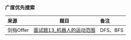 ### 广度优先搜索
来源|题目|备注
:---|:---:|:---|
剑指Offer|[面试题13_机器人的运动范围](JianZhiOffer/面试题13_机器人的运动范围.py)|DFS、BFS|